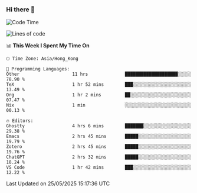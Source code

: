### Hi there 👋

<!--
**nicehiro/nicehiro** is a ✨ _special_ ✨ repository because its `README.md` (this file) appears on your GitHub profile.

Here are some ideas to get you started:

- 🔭 I’m currently working on ...
- 🌱 I’m currently learning ...
- 👯 I’m looking to collaborate on ...
- 🤔 I’m looking for help with ...
- 💬 Ask me about ...
- 📫 How to reach me: ...
- 😄 Pronouns: ...
- ⚡ Fun fact: ...
-->

<!--START_SECTION:waka-->
![Code Time](http://img.shields.io/badge/Code%20Time-685%20hrs%206%20mins-blue)

![Lines of code](https://img.shields.io/badge/From%20Hello%20World%20I%27ve%20Written-1.7%20million%20lines%20of%20code-blue)

📊 **This Week I Spent My Time On** 

```text
🕑︎ Time Zone: Asia/Hong_Kong

💬 Programming Languages: 
Other                    11 hrs              ████████████████████░░░░░   78.90 % 
TeX                      1 hr 52 mins        ███░░░░░░░░░░░░░░░░░░░░░░   13.49 % 
Org                      1 hr 2 mins         ██░░░░░░░░░░░░░░░░░░░░░░░   07.47 % 
Nix                      1 min               ░░░░░░░░░░░░░░░░░░░░░░░░░   00.13 % 

🔥 Editors: 
Ghostty                  4 hrs 6 mins        ███████░░░░░░░░░░░░░░░░░░   29.38 % 
Emacs                    2 hrs 45 mins       █████░░░░░░░░░░░░░░░░░░░░   19.79 % 
Zotero                   2 hrs 45 mins       █████░░░░░░░░░░░░░░░░░░░░   19.76 % 
ChatGPT                  2 hrs 32 mins       █████░░░░░░░░░░░░░░░░░░░░   18.24 % 
VS Code                  1 hr 42 mins        ███░░░░░░░░░░░░░░░░░░░░░░   12.22 % 
```


 Last Updated on 25/05/2025 15:17:36 UTC
<!--END_SECTION:waka-->
